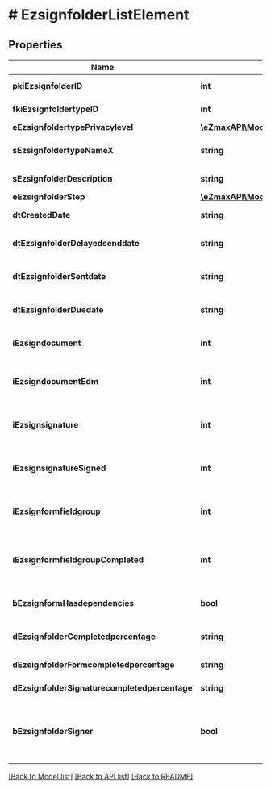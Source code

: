 # # EzsignfolderListElement

## Properties

Name | Type | Description | Notes
------------ | ------------- | ------------- | -------------
**pkiEzsignfolderID** | **int** | The unique ID of the Ezsignfolder |
**fkiEzsignfoldertypeID** | **int** | The unique ID of the Ezsignfoldertype. |
**eEzsignfoldertypePrivacylevel** | [**\eZmaxAPI\Model\FieldEEzsignfoldertypePrivacylevel**](FieldEEzsignfoldertypePrivacylevel.md) |  |
**sEzsignfoldertypeNameX** | **string** | The name of the Ezsignfoldertype in the language of the requester |
**sEzsignfolderDescription** | **string** | The description of the Ezsignfolder |
**eEzsignfolderStep** | [**\eZmaxAPI\Model\FieldEEzsignfolderStep**](FieldEEzsignfolderStep.md) |  |
**dtCreatedDate** | **string** | The date and time at which the object was created |
**dtEzsignfolderDelayedsenddate** | **string** | The date and time at which the Ezsignfolder will be sent in the future. | [optional]
**dtEzsignfolderSentdate** | **string** | The date and time at which the Ezsignfolder was sent the last time. | [optional]
**dtEzsignfolderDuedate** | **string** | The maximum date and time at which the Ezsignfolder can be signed. | [optional]
**iEzsigndocument** | **int** | The total number of Ezsigndocument in the folder |
**iEzsigndocumentEdm** | **int** | The total number of Ezsigndocument in the folder that were saved in the edm system |
**iEzsignsignature** | **int** | The total number of signature blocks in all Ezsigndocuments in the folder |
**iEzsignsignatureSigned** | **int** | The total number of already signed signature blocks in all Ezsigndocuments in the folder |
**iEzsignformfieldgroup** | **int** | The total number of Ezsignformfieldgroup in all Ezsigndocuments in the folder |
**iEzsignformfieldgroupCompleted** | **int** | The total number of completed Ezsignformfieldgroup in all Ezsigndocuments in the folder |
**bEzsignformHasdependencies** | **bool** | Whether the Ezsignform/Ezsignsignatures has dependencies or not | [optional]
**dEzsignfolderCompletedpercentage** | **string** | Percentage of Ezsignform/Ezsignsignatures has completed |
**dEzsignfolderFormcompletedpercentage** | **string** | Percentage of Ezsignform has completed |
**dEzsignfolderSignaturecompletedpercentage** | **string** | Percentage of Ezsignsignatures has signed |
**bEzsignfolderSigner** | **bool** | Whether the Ezsignfolder has an Ezsignsignatures that need to be signed or an Ezsignformfieldgroups that need to be filled by the current user | [optional]

[[Back to Model list]](../../README.md#models) [[Back to API list]](../../README.md#endpoints) [[Back to README]](../../README.md)
